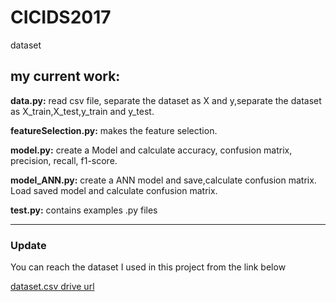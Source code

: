 # CICIDS2017
dataset

## my current work:

**data.py:** read csv file, separate the dataset as X and y,separate the dataset as X_train,X_test,y_train and y_test.

**featureSelection.py:** makes the feature selection.

**model.py:** create a Model and calculate accuracy, confusion matrix, precision, recall, f1-score.

**model_ANN.py:** create a ANN model and save,calculate confusion matrix. Load saved model and calculate confusion matrix.

**test.py:** contains examples .py files


------
### Update

You can reach the dataset I used in this project from the link below

[dataset.csv drive url](https://drive.google.com/file/d/1fFXCmqdQcWsi7XdfSpj31k17lNZWawZW/view?usp=sharing)
